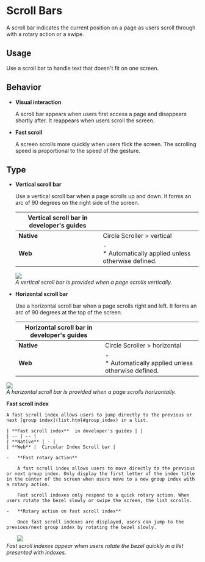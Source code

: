 # Scroll Bars

A scroll bar indicates the current position on a page as users scroll through with a rotary action or a swipe.

## Usage

Use a scroll bar to handle text that doesn't fit on one screen.

## Behavior

-   **Visual interaction**

    A scroll bar appears when users first access a page and disappears shortly after. It reappears when users scroll the screen.

-   **Fast scroll**

    A screen scrolls more quickly when users flick the screen. The scrolling speed is proportional to the speed of the gesture.

## Type

-   **Vertical scroll bar**

    Use a vertical scroll bar when a page scrolls up and down. It forms an arc of 90 degrees on the right side of the screen.

    | **Vertical scroll bar** in developer's guides | |
    | -- | -- |
    | **Native** | Circle Scroller > vertical |
    | **Web** | -<br>\* Automatically applied unless otherwise defined. |

    ![](media/ui_components_10.13.3_1-850x174.png)  
    *A vertical scroll bar is provided when a page scrolls vertically.*

-   **Horizontal scroll bar**

    Use a horizontal scroll bar when a page scrolls right and left. It forms an arc of 90 degrees at the top of the screen.

    | **Horizontal scroll bar** in developer's guides | |
    | -- | -- |
    | **Native** | Circle Scroller > horizontal |
    | **Web** | -<br>\* Automatically applied unless otherwise defined. |

  ![](media/ui_components_10.13.3_2-850x174.png)  
    *A horizontal scroll bar is provided when a page scrolls horizontally.*

<a name="fast_scroll_index"></a>
    **Fast scroll index**

    A fast scroll index allows users to jump directly to the previous or next [group index](list.html#group_index) in a list.

    | **Fast scroll index**  in developer's guides | |
    | -- | -- |
    | **Native** | - |
    | **Web** |  Circular Index Scroll bar |

    -   **Fast rotary action**

        A fast scroll index allows users to move directly to the previous or next group index. Only display the first letter of the index title in the center of the screen when users move to a new group index with a rotary action.

        Fast scroll indexes only respond to a quick rotary action. When users rotate the bezel slowly or swipe the screen, the list scrolls.

    -   **Rotary action on fast scroll index**

        Once fast scroll indexes are displayed, users can jump to the previous/next group index by rotating the bezel slowly.

       ![](media/ui_components_10.13.3_3-850x174.png)  
*Fast scroll indexes appear when users rotate the bezel quickly in a list presented with indexes.*
